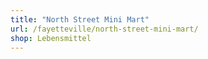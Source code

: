 ```yaml
---
title: "North Street Mini Mart"
url: /fayetteville/north-street-mini-mart/
shop: Lebensmittel
---
```

